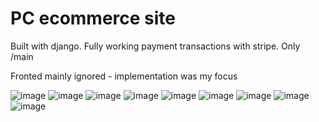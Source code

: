 # PC ecommerce site

Built with django. Fully working payment transactions with stripe. Only /main

Fronted mainly ignored - implementation was my focus

![image](https://github.com/Owen621/pcsell/assets/108760640/cac7f325-fc2e-47ae-a1a2-933d2e0b8de7)
![image](https://github.com/Owen621/pcsell/assets/108760640/f54f6eb7-fb04-4da8-b382-5afd3a8f40af)
![image](https://github.com/Owen621/pcsell/assets/108760640/251284a5-a842-4c99-ac38-f5e09a452e11)
![image](https://github.com/Owen621/pcsell/assets/108760640/91e18cbb-2188-4860-86cf-a070c56aa719)
![image](https://github.com/Owen621/pcsell/assets/108760640/1713820d-4bfb-41ca-9571-8ad870e47e45)
![image](https://github.com/Owen621/pcsell/assets/108760640/c986610b-7b98-4fc2-bf54-cf238971e98a)
![image](https://github.com/Owen621/pcsell/assets/108760640/b70ac27a-e52e-4aea-884b-880bfee90332)
![image](https://github.com/Owen621/pcsell/assets/108760640/52e85671-5c8e-4da6-94a8-2339e17fc113)
![image](https://github.com/Owen621/pcsell/assets/108760640/c74a490c-2748-4091-9ca4-5d3481428275)
